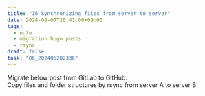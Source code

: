 ```yaml
---
title: "16 Synchronizing files from server to server"
date: 2024-09-07T20:41:00+09:00
tags:
  - note
  - migration hugo posts
  - rsync
draft: false
task: "06_202405282336"
---
```


Migrate below post from GitLab to GitHub.  
Copy files and folder structures by rsync from server A to server B.  
